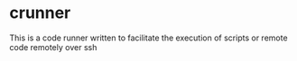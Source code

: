 # crunner
This is a code runner written to facilitate the execution of scripts or remote code remotely over ssh 
